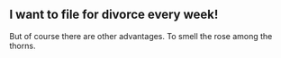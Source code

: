 
## I want to file for divorce every week!

But of course there are other advantages.
To smell the rose among the thorns.